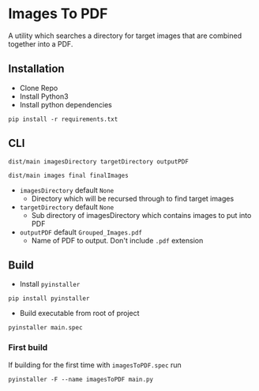 # Images To PDF
A utility which searches a directory for target images that are combined together into a PDF.

## Installation
- Clone Repo
- Install Python3
- Install python dependencies
```commandline
pip install -r requirements.txt 
```

## CLI

```commandline
dist/main imagesDirectory targetDirectory outputPDF
```

```commandline
dist/main images final finalImages
```

- `imagesDirectory` default `None`
  - Directory which will be recursed through to find target images
- `targetDirectory` default `None`
  - Sub directory of imagesDirectory which contains images to put into PDF
- `outputPDF` default `Grouped_Images.pdf`
  - Name of PDF to output. Don't include `.pdf` extension 


## Build
- Install `pyinstaller`
```commandline
pip install pyinstaller
```

- Build executable from root of project
```commandline
pyinstaller main.spec
```

### First build
If building for the first time with `imagesToPDF.spec` run
```commandline
pyinstaller -F --name imagesToPDF main.py
```